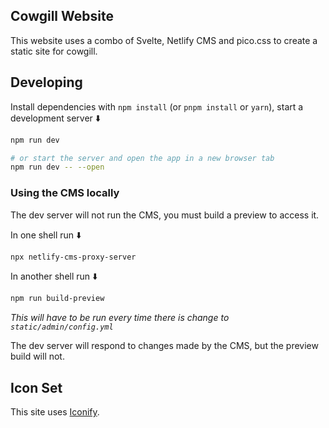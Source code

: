 ## Cowgill Website

This website uses a combo of Svelte, Netlify CMS and pico.css to create a static site for cowgill.

## Developing

Install dependencies with `npm install` (or `pnpm install` or `yarn`), start a development server ⬇️

```bash
npm run dev

# or start the server and open the app in a new browser tab
npm run dev -- --open
```

### Using the CMS locally

The dev server will not run the CMS, you must build a preview to access it.

In one shell run ⬇️

```bash
npx netlify-cms-proxy-server
```

In another shell run ⬇️

```bash
npm run build-preview
```

_This will have to be run every time there is change to `static/admin/config.yml`_

The dev server will respond to changes made by the CMS, but the preview build will not.

## Icon Set

This site uses [Iconify](https://icon-sets.iconify.design/).
